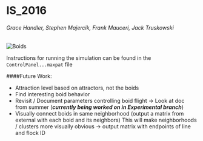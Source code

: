 # IS_2016
###### Grace Handler, Stephen Majercik, Frank Mauceri, Jack Truskowski


![Boids](https://cloud.githubusercontent.com/assets/11000833/12837197/170d39a2-cb8e-11e5-84c1-273e1cb236c9.png)


Instructions for running the simulation can be found in the `ControlPanel...maxpat` file

####Future Work:
- Attraction level based on attractors, not the boids
- Find interesting boid behavior
- Revisit / Document parameters controlling boid flight -> Look at doc from summer (***currently being worked on in Experimental branch***)
- Visually connect boids in same neighborhood (output a matrix from external with each boid and its neighbors) This will make neighborhoods / clusters more visually obvious -> output matrix with endpoints of line and flock ID

